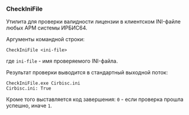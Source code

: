 ﻿### CheckIniFile

Утилита для проверки валидности лицензии в клиентском INI-файле любых АРМ системы ИРБИС64.

Аргументы командной строки:

```
CheckIniFile <ini-file>
```

где `ini-file` - имя проверяемого INI-файла.

Результат проверки выводится в стандартный выходной поток:

```
CheckIniFile.exe Cirbisc.ini
Cirbisc.ini: True
```

Кроме того выставляется код завершения: `0` - если проверка прошла успешно, иначе `1`.

